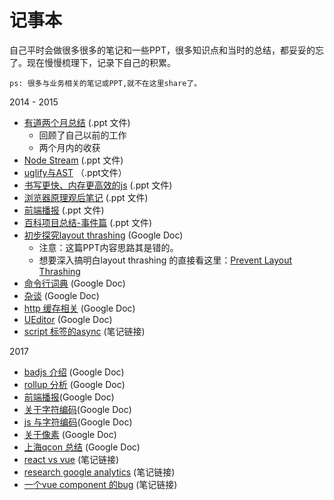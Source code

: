 记事本
============

自己平时会做很多很多的笔记和一些PPT，很多知识点和当时的总结，都妥妥的忘了。现在慢慢梳理下，记录下自己的积累。

    ps: 很多与业务相关的笔记或PPT,就不在这里share了。


2014 - 2015 


 - [有道两个月总结](https://github.com/CircleSmall/Note-Book/blob/master/ppt/%E6%9C%89%E9%81%93%E4%B8%A4%E4%B8%AA%E6%9C%88%E6%80%BB%E7%BB%93.ppt) (.ppt 文件)
    - 回顾了自己以前的工作
    - 两个月内的收获
 - [Node Stream](https://github.com/CircleSmall/Note-Book/blob/master/ppt/Node%20Stream%20%E4%BB%8B%E7%BB%8D.ppt) (.ppt 文件)
 - [uglify与AST](https://github.com/CircleSmall/Note-Book/blob/master/ppt/Uglify%20%E4%B8%8E%20AST.ppt) （.ppt文件）
 - [书写更快、内存更高效的js](https://github.com/CircleSmall/Note-Book/blob/master/ppt/%E4%B9%A6%E5%86%99%E6%9B%B4%E5%BF%AB%E3%80%81%E5%86%85%E5%AD%98%E6%9B%B4%E9%AB%98%E6%95%88%E7%9A%84js.ppt) (.ppt 文件)
 - [浏览器原理观后笔记](https://github.com/CircleSmall/Note-Book/blob/master/ppt/%E3%80%8A%E6%B5%8F%E8%A7%88%E5%99%A8%E5%8E%9F%E7%90%86%E3%80%8B%E8%A7%82%E5%90%8E%E7%AC%94%E8%AE%B0%28webkit%29.ppt) (.ppt 文件)
 - [前端播报](https://github.com/CircleSmall/Note-Book/blob/master/ppt/%E5%89%8D%E7%AB%AF%E6%92%AD%E6%8A%A5.ppt) (.ppt 文件)
 - [百科项目总结-事件篇](https://github.com/CircleSmall/Note-Book/blob/master/ppt/%E7%99%BE%E7%A7%91%E9%A1%B9%E7%9B%AE%E6%80%BB%E7%BB%93--%E4%BA%8B%E4%BB%B6%E7%AF%87.ppt) (.ppt 文件)
 - [初步探究layout thrashing](https://drive.google.com/open?id=1el-nZX5t26SCzU1AoEpNde_SnVhadlfnYE__C7JQiKc)  (Google Doc) 
	- 注意：这篇PPT内容思路其是错的。
	- 想要深入搞明白layout thrashing 的直接看这里：[Prevent Layout Thrashing](http://wilsonpage.co.uk/preventing-layout-thrashing/) 
- [命令行词典](https://drive.google.com/open?id=16MLi90GCwWaur9Mx2z7vj5HTMhZvP555an4Nqq2P3ZI) (Google Doc)
- [杂谈](https://drive.google.com/open?id=155-pYz6_hmzQVHX89uWvwaxuiZ8By1PrpLWBvrqIWI4) (Google Doc)
- [http 缓存相关](https://drive.google.com/open?id=1PLe0oFIhHLVTj7kD6sjvMqVNWrcNRnhivAW77URzLwY) (Google Doc)
- [UEditor](https://drive.google.com/open?id=1C_AW6E61BwQ4eRLvr9Kd5uVbpcoCXB7gkvRxA0wuhjE) (Google Doc)
- [script 标签的async](http://note.youdao.com/noteshare?id=57026e9366fa9f8b4666550b96a1550e) (笔记链接)

2017 
- [badjs 介绍](https://drive.google.com/open?id=1fGd1ydzGeg0onCpE84qOG-Y0rTg-4UZ52LpFF7DOuiU) (Google Doc) 
- [rollup 分析](https://drive.google.com/open?id=1KiMkYpTRgA6DKa1a-Nujn2gpWzuCGmwSGf9eF__bdCU) (Google Doc)
- [前端播报](https://drive.google.com/open?id=1wVqXX8rwmkgD-ogH5RByVI_4VpeGZfDgAs5oEmGQZi8)(Google Doc)
- [关于字符编码](https://drive.google.com/open?id=1B6cR3pzhPxpdJqvoLljyTAR7-yiXUTUb8CcqeYwTNns)(Google Doc)
- [js 与字符编码](https://drive.google.com/open?id=1e2Zl1kzeT0FKUX_loDCj_XhkUcEiGVJxCJSbiOFb0Wc)(Google Doc)
- [关于像素](https://drive.google.com/open?id=1YNLjO8cwqT6nkRfS0ImFDcmGvMjPlDrMjzp6yp-TP5M) (Google Doc)
- [上海qcon 总结](https://drive.google.com/open?id=1viK70X4i-WFwUoEAkn4wifjP9aoZutEMPxCwGN2PbYw) (Google Doc)
- [react vs vue](http://note.youdao.com/noteshare?id=b15d77e09157f9757b7e104948714d3e) (笔记链接)
- [research google analytics](http://note.youdao.com/noteshare?id=e90a92e5cf5fe3adb6a41a42e53a30fe) (笔记链接)
- [一个vue component 的bug](http://note.youdao.com/noteshare?id=b93025229067f3a6fc2e225d57125769) (笔记链接)
